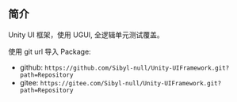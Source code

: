 ## 简介
Unity UI 框架，使用 UGUI, 全逻辑单元测试覆盖。

使用 git url 导入 Package: 
* github: `https://github.com/Sibyl-null/Unity-UIFramework.git?path=Repository`
* gitee: `https://gitee.com/Sibyl-null/Unity-UIFramework.git?path=Repository`
